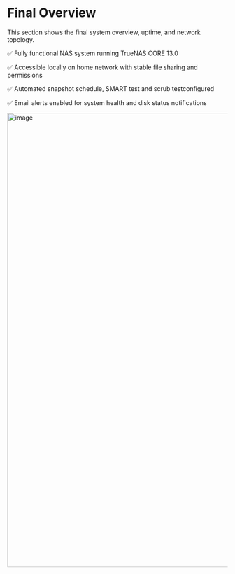 # Final Overview

This section shows the final system overview, uptime, and network topology.

✅ Fully functional NAS system running TrueNAS CORE 13.0  

✅ Accessible locally on home network with stable file sharing and permissions  

✅ Automated snapshot schedule, SMART test and scrub testconfigured 

✅ Email alerts enabled for system health and disk status notifications

<img width="2189" height="1038" alt="image" src="https://github.com/user-attachments/assets/b1f7c5e5-48a3-463e-86f2-f7e72c10d165" />


